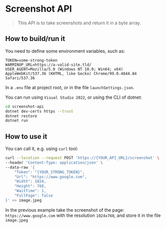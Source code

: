 # Screenshot API
> This API is to take screenshots and return it in a byte array.

## How to build/run it

You need to define some environment variables, such as:
```
TOKEN=some-strong-token
WARMINUP_URL=https://a-valid-site.tld/
USER_AGENT=Mozilla/5.0 (Windows NT 10.0; Win64; x64) AppleWebKit/537.36 (KHTML, like Gecko) Chrome/99.0.4844.84 Safari/537.36
```
In a `.env` file at project root, or in the file `launchSettings.json`.

You can run using `Visual Studio 2022`, or using the CLI of dotnet:
```sh
cd screenshot-api
dotnet dev-certs https --trust 
dotnet restore 
dotnet run
```

## How to use it

You can call it, e.g. using `curl` tool:
```sh
curl --location --request POST 'https://{YOUR_API_URL}/screenshot' \
--header 'Content-Type: application/json' \
--data-raw '{
    "Token": "{YOUR_STRONG_TOKEN}",
    "Url": "https://www.google.com",
    "Width": 1024,
    "Height": 768,
    "WaitTime": 1,
    "FullPage": false
}' >> image.jpeg
```
In the previous example take the screenshot of the page: `https://www.google.com` with the resolution `1024x768`, and store it in the file `image.jpeg`